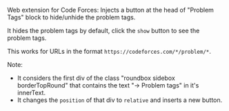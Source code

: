 Web extension for Code Forces: Injects a button at the head of "Problem Tags" block to hide/unhide the problem tags.

It hides the problem tags by default, click the `show` button to see the problem tags.

This works for URLs in the format `https://codeforces.com/*/problem/*`.

Note:
- It considers the first div of the class "roundbox sidebox borderTopRound" that contains the text "→ Problem tags" in it's innerText.
- It changes the `position` of that div to `relative` and inserts a new button.
